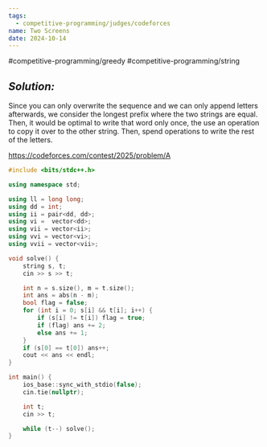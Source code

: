 ```yaml
---
tags:
  - competitive-programming/judges/codeforces
name: Two Screens
date: 2024-10-14
---
```

#competitive-programming/greedy #competitive-programming/string 
## _Solution:_
Since you can only overwrite the sequence and we can only append letters afterwards, we consider the longest prefix where the two strings are equal. Then, it would be optimal to write that word only once, the use an operation to copy it over to the other string. Then, spend operations to write the rest of the letters.

https://codeforces.com/contest/2025/problem/A
```cpp
#include <bits/stdc++.h>

using namespace std;

using ll = long long;
using dd = int;
using ii = pair<dd, dd>;
using vi =  vector<dd>;
using vii = vector<ii>;
using vvi = vector<vi>;
using vvii = vector<vii>;

void solve() {
    string s, t;
    cin >> s >> t;

    int n = s.size(), m = t.size();
    int ans = abs(n - m);
    bool flag = false;
    for (int i = 0; s[i] && t[i]; i++) {
        if (s[i] != t[i]) flag = true;
        if (flag) ans += 2;
        else ans += 1;
    }
    if (s[0] == t[0]) ans++;
    cout << ans << endl;
}

int main() {
    ios_base::sync_with_stdio(false);
    cin.tie(nullptr);

    int t;
    cin >> t;

    while (t--) solve();
}
```